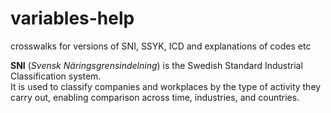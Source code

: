 # variables-help
crosswalks for versions of SNI, SSYK, ICD and explanations of codes etc

**SNI** (*Svensk Näringsgrensindelning*) is the Swedish Standard Industrial Classification system.  
It is used to classify companies and workplaces by the type of activity they carry out, enabling comparison across time, industries, and countries.
